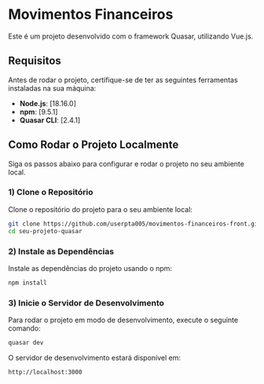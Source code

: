 # Movimentos Financeiros

Este é um projeto desenvolvido com o framework Quasar, utilizando Vue.js.

## Requisitos

Antes de rodar o projeto, certifique-se de ter as seguintes ferramentas instaladas na sua máquina:

- **Node.js**: [18.16.0]
- **npm**: [9.5.1]
- **Quasar CLI**: [2.4.1]

## Como Rodar o Projeto Localmente

Siga os passos abaixo para configurar e rodar o projeto no seu ambiente local.

### 1) Clone o Repositório

Clone o repositório do projeto para o seu ambiente local:

```bash
git clone https://github.com/userpta005/movimentos-financeiros-front.git
cd seu-projeto-quasar
```

### 2) Instale as Dependências

Instale as dependências do projeto usando o npm:

```bash
npm install
```

### 3) Inicie o Servidor de Desenvolvimento

Para rodar o projeto em modo de desenvolvimento, execute o seguinte comando:

```bash
quasar dev
```

O servidor de desenvolvimento estará disponível em:

```bash
http://localhost:3000
```

